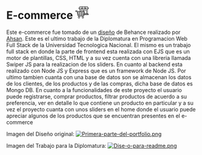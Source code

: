 # E-commerce <img src="image.png" alt="Descripción de la imagen" width="35px" height="35px">
Este e-commerce fue tomado de un [diseño](https://dribbble.com/shots/20510458-Food-Website-Design "diseño") de Behance realizado por [Ahsan](https://dribbble.com/ahsanui "Ahsan"). Este es el ultimo trabajo de la Diplomatura en Programacion Web Full Stack de la Universidad Tecnologica Nacional. El mismo es un trabajo full stack en donde la parte de frontend esta realizada con EJS que es un motor de plantillas, CSS, HTML y a su vez cuenta con una libreria llamada Swiper JS para la realizacion de los sliders. En cuanto al backend esta realizado con Node JS y Express que es un framework de Node JS. Por ultimo tambien cuanta con una base de datos son se almacenan los datos de los clientes, de los productos y de las compras, dicha base de datos es Mongo DB.
En cuanto a la funcionalidades de este proyecto el usuario puede registrarse, comprar productos, filtrar productos de acuerdo a su preferencia, ver en detalle lo que contiene un producto en particular y a su vez el proyecto cuanta con unos sliders en el home donde el usuario puede apreciar algunos de los productos que se encuentran presentes en el e-commerce

Imagen del Diseño original:
[![Primera-parte-del-portfolio.png](https://i.postimg.cc/Qdd3J7Lc/Primera-parte-del-portfolio.png)](https://postimg.cc/vckkQcZm)

Imagen del Trabajo para la Diplomatura:
[![Dise-o-para-readme.png](https://i.postimg.cc/MT5kBZs9/Dise-o-para-readme.png)](https://postimg.cc/8J7nQGgv)
